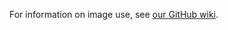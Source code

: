 For information on image use, see [our GitHub wiki](https://github.com/TsubakiBotPad/pad-data-pipeline/wiki/Image-Use).
